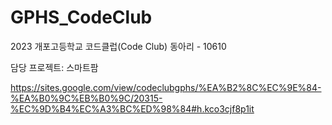 # GPHS_CodeClub
2023 개포고등학교 코드클럽(Code Club) 동아리 - 10610

담당 프로젝트: 스마트팜

https://sites.google.com/view/codeclubgphs/%EA%B2%8C%EC%9E%84-%EA%B0%9C%EB%B0%9C/20315-%EC%9D%B4%EC%A3%BC%ED%98%84#h.kco3cjf8p1it
